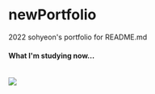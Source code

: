 # newPortfolio
2022 sohyeon's portfolio for README.md

#### What I'm studying now...

<br>

<img src="https://img.shields.io/badge/{1}-{2}?style=flat-square&logo={3}&logoColor={4}"/>
